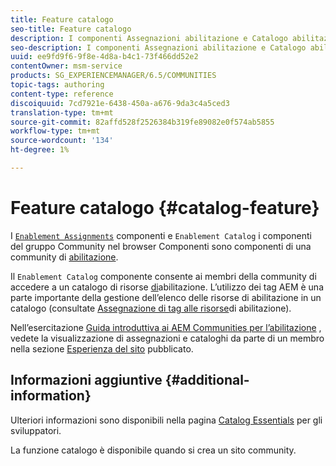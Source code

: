 ```yaml
---
title: Feature catalogo
seo-title: Feature catalogo
description: I componenti Assegnazioni abilitazione e Catalogo abilitazione sono componenti di una community di abilitazione
seo-description: I componenti Assegnazioni abilitazione e Catalogo abilitazione sono componenti di una community di abilitazione
uuid: ee9fd9f6-9f8e-4d8a-b4c1-73f466dd52e2
contentOwner: msm-service
products: SG_EXPERIENCEMANAGER/6.5/COMMUNITIES
topic-tags: authoring
content-type: reference
discoiquuid: 7cd7921e-6438-450a-a676-9da3c4a5ced3
translation-type: tm+mt
source-git-commit: 82affd528f2526384b319fe89082e0f574ab5855
workflow-type: tm+mt
source-wordcount: '134'
ht-degree: 1%

---
```



# Feature catalogo {#catalog-feature}

I [`Enablement Assignments`](assignments.md) componenti e `Enablement Catalog` i componenti del gruppo Community nel browser Componenti sono componenti di una community di [abilitazione](overview.md#enablement-community).

Il `Enablement Catalog` componente consente ai membri della community di accedere a un catalogo di risorse [di](resources.md)abilitazione. L’utilizzo dei tag AEM è una parte importante della gestione dell’elenco delle risorse di abilitazione in un catalogo (consultate [Assegnazione di tag alle risorse](tag-resources.md)di abilitazione).

Nell’esercitazione [Guida introduttiva ai AEM Communities per l’abilitazione](getting-started-enablement.md) , vedete la visualizzazione di assegnazioni e cataloghi da parte di un membro nella sezione [Esperienza del sito](enablement-published-site.md) pubblicato.

## Informazioni aggiuntive {#additional-information}

Ulteriori informazioni sono disponibili nella pagina [Catalog Essentials](catalog-developer-essentials.md) per gli sviluppatori.

La funzione [](functions.md#catalog-function) catalogo è disponibile quando si crea un sito [](sites-console.md)community.
